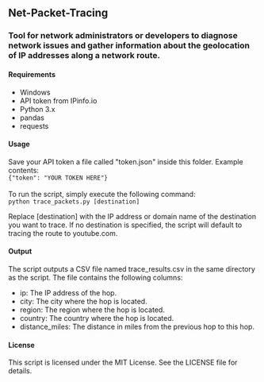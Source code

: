 ## Net-Packet-Tracing
### Tool for network administrators or developers to diagnose network issues and gather information about the geolocation of IP addresses along a network route.

#### Requirements
- Windows
- API token from IPinfo.io
- Python 3.x
- pandas
- requests
#### Usage
Save your API token a file called "token.json" inside this folder. Example contents:\
```{"token": "YOUR TOKEN HERE"}```\
\
To run the script, simply execute the following command:\
```python trace_packets.py [destination]```

Replace [destination] with the IP address or domain name of the destination you want to trace. If no destination is specified, the script will default to tracing the route to youtube.com.

#### Output
The script outputs a CSV file named trace_results.csv in the same directory as the script. The file contains the following columns:

- ip: The IP address of the hop.
- city: The city where the hop is located.
- region: The region where the hop is located.
- country: The country where the hop is located.
- distance_miles: The distance in miles from the previous hop to this hop.

#### License
This script is licensed under the MIT License. See the LICENSE file for details.